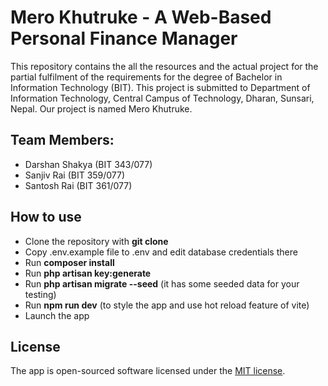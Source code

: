 # Mero Khutruke - A Web-Based Personal Finance Manager
This repository contains the all the resources and the actual project for the partial fulfilment of the requirements for the degree of Bachelor in Information Technology (BIT). This project is submitted to Department of Information Technology, Central Campus of Technology, Dharan, Sunsari, Nepal. Our project is named Mero Khutruke.

## Team Members: 
- Darshan Shakya (BIT 343/077)
- Sanjiv Rai (BIT 359/077)
- Santosh Rai (BIT 361/077)

## How to use
- Clone the repository with **git clone**
- Copy .env.example file to .env and edit database credentials there
- Run **composer install**
- Run **php artisan key:generate**
- Run **php artisan migrate --seed** (it has some seeded data for your testing)
- Run **npm run dev** (to style the app and use hot reload feature of vite)
- Launch the app

## License
The app is open-sourced software licensed under the [MIT license](https://opensource.org/license/mit).
